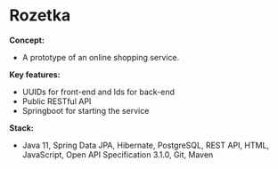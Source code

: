 # **Rozetka**

**Concept:**
- A prototype of an online shopping service.

**Key features:**
- UUIDs for front-end and Ids for back-end
- Public RESTful API
- Springboot for starting the service

**Stack:**
- Java 11, Spring Data JPA, Hibernate, PostgreSQL, REST API, HTML, JavaScript, Open API Specification 3.1.0, Git, Maven
